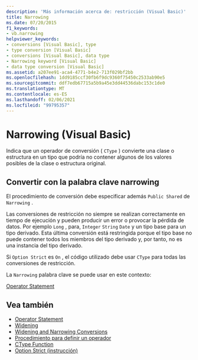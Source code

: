 ```yaml
---
description: 'Más información acerca de: restricción (Visual Basic)'
title: Narrowing
ms.date: 07/20/2015
f1_keywords:
- vb.narrowing
helpviewer_keywords:
- conversions [Visual Basic], type
- type conversion [Visual Basic]
- conversions [Visual Basic], data type
- Narrowing keyword [Visual Basic]
- data type conversion [Visual Basic]
ms.assetid: a207ee91-aca4-4771-b4e2-713f029bf2bb
ms.openlocfilehash: 1dd9185ccf30fb6f9dc9360f75450c2533ab90e5
ms.sourcegitcommit: ddf7edb67715a5b9a45e3dd44536dabc153c1de0
ms.translationtype: MT
ms.contentlocale: es-ES
ms.lasthandoff: 02/06/2021
ms.locfileid: "99795357"
---
```

# <a name="narrowing-visual-basic"></a>Narrowing (Visual Basic)

Indica que un operador de conversión ( `CType` ) convierte una clase o estructura en un tipo que podría no contener algunos de los valores posibles de la clase o estructura original.  
  
## <a name="converting-with-the-narrowing-keyword"></a>Convertir con la palabra clave narrowing  

 El procedimiento de conversión debe especificar además `Public Shared` de `Narrowing` .  
  
 Las conversiones de restricción no siempre se realizan correctamente en tiempo de ejecución y pueden producir un error o provocar la pérdida de datos. Por ejemplo `Long` , para, `Integer` `String` `Date` y un tipo base para un tipo derivado. Esta última conversión está restringida porque el tipo base no puede contener todos los miembros del tipo derivado y, por tanto, no es una instancia del tipo derivado.  
  
 Si `Option Strict` es `On` , el código utilizado debe usar `CType` para todas las conversiones de restricción.  
  
 La `Narrowing` palabra clave se puede usar en este contexto:  
  
 [Operator Statement](../statements/operator-statement.md)  
  
## <a name="see-also"></a>Vea también

- [Operator Statement](../statements/operator-statement.md)
- [Widening](widening.md)
- [Widening and Narrowing Conversions](../../programming-guide/language-features/data-types/widening-and-narrowing-conversions.md)
- [Procedimiento para definir un operador](../../programming-guide/language-features/procedures/how-to-define-an-operator.md)
- [CType Function](../functions/ctype-function.md)
- [Option Strict (instrucción)](../statements/option-strict-statement.md)
